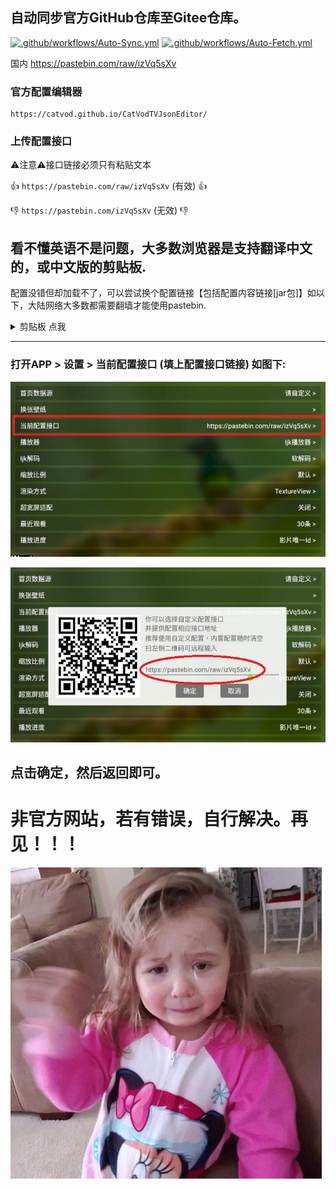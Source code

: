 ## 自动同步官方GitHub仓库至Gitee仓库。
 [![.github/workflows/Auto-Sync.yml](https://github.com/Tangsan99999/tv/actions/workflows/Auto-Sync.yml/badge.svg)](https://gitee.com/tangsan99999/CatVodTVSpider) [![.github/workflows/Auto-Fetch.yml](https://github.com/Tangsan99999/tv/actions/workflows/Auto-Fetch.yml/badge.svg)](https://github.com/catvod/CatVodTVSpider)

国内 https://pastebin.com/raw/izVq5sXv

### 官方配置编辑器
```
https://catvod.github.io/CatVodTVJsonEditor/
```

### 上传配置接口
:warning:注意:warning:接口链接必须只有粘贴文本

:+1: `https://pastebin.com/raw/izVq5sXv` (有效) :+1:

:-1: `https://pastebin.com/izVq5sXv`  (无效) :-1:

## 看不懂英语不是问题，大多数浏览器是支持翻译中文的，或中文版的剪贴板.

配置没错但却加载不了，可以尝试换个配置链接【包括配置内容链接[jar包]】如以下，大陆网络大多数都需要翻墙才能使用pastebin.

<details>
<summary>剪贴板 点我</summary>

https://pastebin.com/
 
https://ghostbin.com/
 
https://www.toptal.com/developers/hastebin/
 
https://netcut.cn/ （不建议使用并分享，被举报肯定封）

</details>

---
### 打开APP > 设置 > 当前配置接口 (填上配置接口链接) 如图下:
![.](/img/Tutoria2l.png)

![.](/img/Tutorial.png)

点击确定，然后返回即可。
---

# 非官方网站，若有错误，自行解决。再见！！！
![.](/img/bye-cry.gif)
